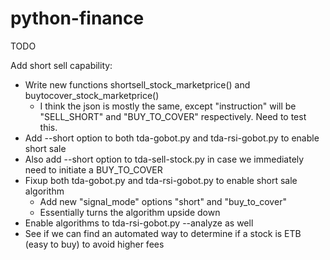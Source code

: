 # python-finance

TODO

Add short sell capability:
 - Write new functions shortsell_stock_marketprice() and buytocover_stock_marketprice()
   - I think the json is mostly the same, except "instruction" will be "SELL_SHORT" and "BUY_TO_COVER"
     respectively. Need to test this.
 - Add --short option to both tda-gobot.py and tda-rsi-gobot.py to enable short sale
 - Also add --short option to tda-sell-stock.py in case we immediately need to initiate a BUY_TO_COVER
 - Fixup both tda-gobot.py and tda-rsi-gobot.py to enable short sale algorithm
   - Add new "signal_mode" options "short" and "buy_to_cover"
   - Essentially turns the algorithm upside down
 - Enable algorithms to tda-rsi-gobot.py --analyze as well
 - See if we can find an automated way to determine if a stock is ETB (easy to buy) to avoid higher fees



